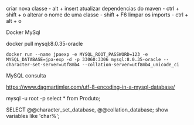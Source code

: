 criar nova classe - alt + insert
atualizar dependencias do maven - ctrl + shift + o
alterar o nome de uma classe - shift + F6
limpar os imports - ctrl + alt + o

Docker MySql

docker pull mysql:8.0.35-oracle

`docker run --name jpaexp -e MYSQL_ROOT_PASSWORD=123 -e MYSQL_DATABASE=jpa-exp -d -p 33060:3306 mysql:8.0.35-oracle --character-set-server=utf8mb4 --collation-server=utf8mb4_unicode_ci`



MySQL consulta

https://www.dagmartimler.com/utf-8-encoding-in-a-mysql-database/

mysql -u root -p <db-name>
select * from Produto;

SELECT @@character_set_database, @@collation_database;
show variables like 'char%';

